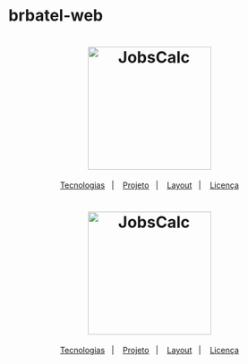# brbatel-web

<h1 align="center">
  <img alt="JobsCalc" title="BrBatel" src="https://brbatelcombr.sharepoint.com/sites/brbatel-03.Sistema/Documentos%20Compartilhados/Forms/AllItems.aspx?id=%2Fsites%2Fbrbatel%2D03%2ESistema%2FDocumentos%20Compartilhados%2FBranding%2FCMYK%20%28Impress%C3%A3o%29%2FHorizontal%2FSVG%2FAssinatura%20Horizontal%2Dlogo%2DfullColor%2Dcmyk%2Esvg&parent=%2Fsites%2Fbrbatel%2D03%2ESistema%2FDocumentos%20Compartilhados%2FBranding%2FCMYK%20%28Impress%C3%A3o%29%2FHorizontal%2FSVG&p=true&originalPath=aHR0cHM6Ly9icmJhdGVsY29tYnIuc2hhcmVwb2ludC5jb20vOnU6L3MvYnJiYXRlbC0wMy5TaXN0ZW1hL0VZYmtXenFSMElsTG8zNm9zWC1WUTI4Qjh2bkdYQXlZZUNLU2hLa211Tm1TcUE_cnRpbWU9M2dZQVVFQUEyVWc" width="220px" />
</h1>

<p align="center">
  <a href="#-tecnologias">Tecnologias</a>&nbsp;&nbsp;&nbsp;|&nbsp;&nbsp;&nbsp;
  <a href="#-projeto">Projeto</a>&nbsp;&nbsp;&nbsp;|&nbsp;&nbsp;&nbsp;
  <a href="#-layout">Layout</a>&nbsp;&nbsp;&nbsp;|&nbsp;&nbsp;&nbsp;
  <a href="#memo-licença">Licença</a>
</p><h1 align="center">
  <img alt="JobsCalc" title="JobsCalc" src="https://i.imgur.com/Veqm7Gh.png" width="220px" />
</h1>

<p align="center">
  <a href="#-tecnologias">Tecnologias</a>&nbsp;&nbsp;&nbsp;|&nbsp;&nbsp;&nbsp;
  <a href="#-projeto">Projeto</a>&nbsp;&nbsp;&nbsp;|&nbsp;&nbsp;&nbsp;
  <a href="#-layout">Layout</a>&nbsp;&nbsp;&nbsp;|&nbsp;&nbsp;&nbsp;
  <a href="#memo-licença">Licença</a>
</p>
